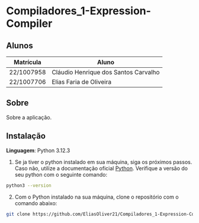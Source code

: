# Compiladores_1-Expression-Compiler

## Alunos
|Matrícula | Aluno |
| -- | -- |
| 22/1007958  |  Cláudio Henrique dos Santos Carvalho |
| 22/1007706  |  Elias Faria de Oliveira |

## Sobre 

Sobre a aplicação.


## Instalação 
**Linguagem**: Python 3.12.3<br>

1. Se ja tiver o python instalado em sua máquina, siga os próximos passos. Caso não, utilize a documentação oficial [Python](https://www.python.org/doc/). Verifique a versão do seu python com o seguinte comando:

```bash
python3 --version

```

2. Com o Python instalado na sua máquina, clone o repositório com o comando abaixo:

```bash
git clone https://github.com/EliasOliver21/Compiladores_1-Expression-Compiler.git

```
